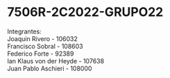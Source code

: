 # 7506R-2C2022-GRUPO22

Integrantes:  
    Joaquin Rivero - 106032  
    Francisco Sobral - 108603  
    Federico Forte - 92389  
    Ian Klaus von der Heyde - 107638  
    Juan Pablo Aschieri - 108000
